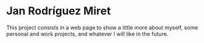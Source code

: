 # Jan Rodríguez Miret

This project consists in a web page to show a little more about myself, some personal and work projects, and whatever I will like in the future.